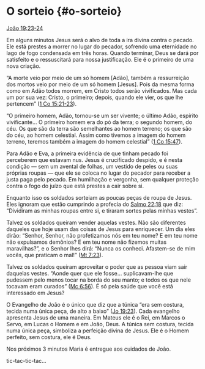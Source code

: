 # O sorteio {#o-sorteio}

[João 19:23-24](http://bibliaonline.com.br/acf/jo/19/23-24)

Em alguns minutos Jesus será o alvo de toda a ira divina contra o pecado. Ele está prestes a morrer no lugar do pecador, sofrendo uma eternidade no lago de fogo condensada em três horas. Quando terminar, Deus se dará por satisfeito e o ressuscitará para nossa justificação. Ele é o primeiro de uma nova criação.

“A morte veio por meio de um só homem [Adão], também a ressurreição dos mortos veio por meio de um só homem [Jesus]. Pois da mesma forma como em Adão todos morrem, em Cristo todos serão vivificados. Mas cada um por sua vez: Cristo, o primeiro; depois, quando ele vier, os que lhe pertencem” ([1 Co 15:21-23](http://bibliaonline.com.br/acf/1co/15/21-23)).

“O primeiro homem, Adão, tornou-se um ser vivente; o último Adão, espírito vivificante... O primeiro homem era do pó da terra; o segundo homem, do céu. Os que são da terra são semelhantes ao homem terreno; os que são do céu, ao homem celestial. Assim como tivemos a imagem do homem terreno, teremos também a imagem do homem celestial” ([1 Co 15:47](http://bibliaonline.com.br/acf/1co/15/47)).

Para Adão e Eva, a primeira evidência de que tinham pecado foi perceberem que estavam nus. Jesus é crucificado despido, e é nesta condição — sem um avental de folhas, um vestido de peles ou suas próprias roupas — que ele se coloca no lugar do pecador para receber a justa paga pelo pecado. Em humilhação e vergonha, sem qualquer proteção contra o fogo do juízo que está prestes a cair sobre si.

Enquanto isso os soldados sorteiam as poucas peças de roupa de Jesus. Eles ignoram que estão cumprindo a profecia do [Salmo 22:18](http://bibliaonline.com.br/acf/sl/22/18) que diz: “Dividiram as minhas roupas entre si, e tiraram sortes pelas minhas vestes”.

Talvez os soldados queiram vender aquelas vestes. Não são diferentes daqueles que hoje usam das coisas de Jesus para enriquecer. Um dia eles dirão: “Senhor, Senhor, não profetizamos nós em teu nome? E em teu nome não expulsamos demônios? E em teu nome não fizemos muitas maravilhas?”, e o Senhor lhes dirá: “Nunca os conheci. Afastem-se de mim vocês, que praticam o mal!” ([Mt 7:23](http://bibliaonline.com.br/acf/mt/7/23)).

Talvez os soldados queiram aproveitar o poder que as pessoa viam sair daquelas vestes. “Aonde quer que ele fosse... suplicavam-lhe que pudessem pelo menos tocar na borda do seu manto; e todos os que nele tocavam eram curados” ([Mc 6:56](http://bibliaonline.com.br/acf/mc/6/56)). É só pela saúde que você está interessado em Jesus?

O Evangelho de João é o único que diz que a túnica “era sem costura, tecida numa única peça, de alto a baixo” ([Jo 19:23](http://bibliaonline.com.br/acf/jo/19/23)). Cada evangelho apresenta Jesus de uma maneira. Em Mateus ele é o Rei, em Marcos o Servo, em Lucas o Homem e em João, Deus. A túnica sem costura, tecida numa única peça, simboliza a perfeição divina de Jesus. Ele é o Homem perfeito, sem costura, ele é Deus.

Nos próximos 3 minutos Maria é entregue aos cuidados de João.

tic-tac-tic-tac...